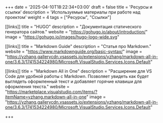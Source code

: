 +++
date = '2025-04-10T18:22:34+03:00'
draft = false
title = 'Ресурсы и ссылки'
description = 'Используемые материалы при работе над проектом'
weight = 4
tags = ["Ресурсы", "Ссылки"]

[[links]]
  title = "HUGO"
  description = "Документация статического генератора сайтов."
  website = "https://gohugo.io/about/introduction/"
  image = "https://gohugo.io/images/hugo-logo-wide.svg"

[[links]]
  title = "Markdown Guide"
  description = "Статья про Markdown."
  website = "https://www.markdownguide.org/basic-syntax/"
  image = "https://yzhang.gallerycdn.vsassets.io/extensions/yzhang/markdown-all-in-one/3.6.3/1741534224980/Microsoft.VisualStudio.Services.Icons.Default"

[[links]]
  title = "Markdown All in One"
  description = "Расширение для VS Code для удобной работы с Markdown. Позволяет увидеть как будет выглядеть оформленный текст и добавляет горячие клавиши для оформления текста."
  website = "https://marketplace.visualstudio.com/items/?itemName=yzhang.markdown-all-in-one"
  image = "https://yzhang.gallerycdn.vsassets.io/extensions/yzhang/markdown-all-in-one/3.6.3/1741534224980/Microsoft.VisualStudio.Services.Icons.Default"

+++


